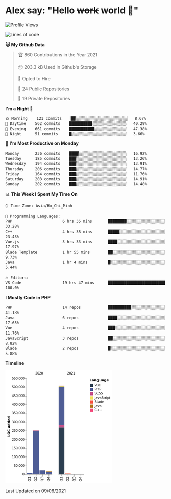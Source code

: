 # Alex say: "Hello ~~work~~ world 🐾"

<!--START_SECTION:waka-->
![Profile Views](http://img.shields.io/badge/Profile%20Views-0-blue)

![Lines of code](https://img.shields.io/badge/From%20Hello%20World%20I%27ve%20Written-809286%20lines%20of%20code-blue)

**🐱 My Github Data** 

> 🏆 860 Contributions in the Year 2021
 > 
> 📦 203.3 kB Used in Github's Storage 
 > 
> 💼 Opted to Hire
 > 
> 📜 24 Public Repositories 
 > 
> 🔑 19 Private Repositories  
 > 
**I'm a Night 🦉** 

```text
🌞 Morning    121 commits    ██░░░░░░░░░░░░░░░░░░░░░░░   8.67% 
🌆 Daytime    562 commits    ██████████░░░░░░░░░░░░░░░   40.29% 
🌃 Evening    661 commits    ███████████░░░░░░░░░░░░░░   47.38% 
🌙 Night      51 commits     █░░░░░░░░░░░░░░░░░░░░░░░░   3.66%

```
📅 **I'm Most Productive on Monday** 

```text
Monday       236 commits    ████░░░░░░░░░░░░░░░░░░░░░   16.92% 
Tuesday      185 commits    ███░░░░░░░░░░░░░░░░░░░░░░   13.26% 
Wednesday    194 commits    ███░░░░░░░░░░░░░░░░░░░░░░   13.91% 
Thursday     206 commits    ███░░░░░░░░░░░░░░░░░░░░░░   14.77% 
Friday       164 commits    ███░░░░░░░░░░░░░░░░░░░░░░   11.76% 
Saturday     208 commits    ███░░░░░░░░░░░░░░░░░░░░░░   14.91% 
Sunday       202 commits    ███░░░░░░░░░░░░░░░░░░░░░░   14.48%

```


📊 **This Week I Spent My Time On** 

```text
⌚︎ Time Zone: Asia/Ho_Chi_Minh

💬 Programming Languages: 
PHP                      6 hrs 35 mins       ████████░░░░░░░░░░░░░░░░░   33.28% 
C++                      4 hrs 38 mins       █████░░░░░░░░░░░░░░░░░░░░   23.43% 
Vue.js                   3 hrs 33 mins       ████░░░░░░░░░░░░░░░░░░░░░   17.97% 
Blade Template           1 hr 55 mins        ██░░░░░░░░░░░░░░░░░░░░░░░   9.73% 
Java                     1 hr 4 mins         █░░░░░░░░░░░░░░░░░░░░░░░░   5.44%

🔥 Editors: 
VS Code                  19 hrs 47 mins      █████████████████████████   100.0%

```

**I Mostly Code in PHP** 

```text
PHP                      14 repos            ██████████░░░░░░░░░░░░░░░   41.18% 
Java                     6 repos             ████░░░░░░░░░░░░░░░░░░░░░   17.65% 
Vue                      4 repos             ███░░░░░░░░░░░░░░░░░░░░░░   11.76% 
JavaScript               3 repos             ██░░░░░░░░░░░░░░░░░░░░░░░   8.82% 
Blade                    2 repos             █░░░░░░░░░░░░░░░░░░░░░░░░   5.88%

```


**Timeline**

![Chart not found](https://raw.githubusercontent.com/alexzvn/alexzvn/main/charts/bar_graph.png) 


 Last Updated on 09/06/2021
<!--END_SECTION:waka-->

